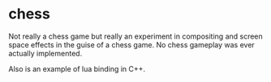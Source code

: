 # chess

Not really a chess game but really an experiment in compositing and screen space effects in the guise of a chess game.
No chess gameplay was ever actually implemented.

Also is an example of lua binding in C++.
